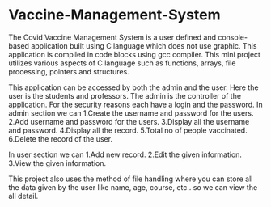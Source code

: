 # Vaccine-Management-System
The Covid Vaccine Management System is a user defined and console-based application built using C language which does not use graphic. This application is compiled in code blocks using gcc compiler. This mini project utilizes various aspects of C language such as functions, arrays, file processing, pointers and structures.

  This application can be accessed by both the admin and the user. Here the user is the students and professors. The admin is the controller of the application. For the security reasons each have a login and the password. 
In admin section we can 
1.Create the username and password for the users.
2.Add username and password for the users.
3.Display all the username and password.
4.Display all the record.
5.Total no of people vaccinated.
6.Delete the record of the user.

In user section we can 
1.Add new record.
2.Edit the given information. 
3.View the given information.

This project also uses the method of file handling where you can store all the data given by the user like name, age, course, etc.. so we can view the all detail.

